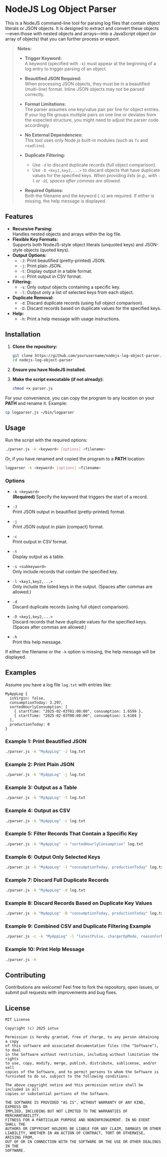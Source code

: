 
# NodeJS Log Object Parser

This is a NodeJS command-line tool for parsing log files that contain object literals or JSON objects. It is designed to extract and convert these objects—even those with nested objects and arrays—into a JavaScript object (or array of objects) that you can further process or export.

> **Notes:**
>
> - **Trigger Keyword:**  
>   A keyword (specified with `-k`) must appear at the beginning of a log entry to trigger parsing of an object.
>
> - **Beautified JSON Required:**  
>   When processing JSON objects, they must be in a beautified (multi-line) format. Inline JSON objects may not be parsed correctly.
>
> - **Format Limitations:**  
>   The parser assumes one key/value pair per line for object entries. If your log file groups multiple pairs on one line or deviates from the expected structure, you might need to adjust the parser code accordingly.
>
> - **No External Dependencies:**  
>   This tool uses only Node.js built-in modules (such as `fs` and `readline`).
>
> - **Duplicate Filtering:**  
>   - Use `-d` to discard duplicate records (full object comparison).
>   - Use `-D <key1,key2,...>` to discard objects that have duplicate values for the specified keys.
>     *When providing lists (e.g., with `-l` or `-D`), spaces after commas are allowed.*
>
> - **Required Options:**  
>   Both the filename and the keyword (`-k`) are required. If either is missing, the help message is displayed.

## Features

- **Recursive Parsing:**  
  Handles nested objects and arrays within the log file.
- **Flexible Key Formats:**  
  Supports both NodeJS-style object literals (unquoted keys) and JSON-style objects (quoted keys).
- **Output Options:**  
  - `-J`: Print beautified (pretty-printed) JSON.
  - `-j`: Print plain JSON.
  - `-t`: Display output in a table format.
  - `-c`: Print output in CSV format.
- **Filtering:**  
  - `-s`: Only output objects containing a specific key.
  - `-l`: Output only a list of selected keys from each object.
- **Duplicate Removal:**  
  - `-d`: Discard duplicate records (using full object comparison).
  - `-D`: Discard records based on duplicate values for the specified keys.
- **Help:**  
  - `-h`: Print a help message with usage instructions.

## Installation

1. **Clone the repository:**

   ```bash
   git clone https://github.com/yourusername/nodejs-log-object-parser.git
   cd nodejs-log-object-parser
   ```

2. **Ensure you have NodeJS installed.**

3. **Make the script executable (if not already):**

   ```bash
   chmod +x parser.js
   ```

For your convenience, you can copy the program to any location on your **PATH** and rename it. Example:

```bash
cp logparser.js ~/bin/logparser
```

## Usage

Run the script with the required options:

```bash
./parser.js -k <keyword> [options] <filename>
```

Or, if you have renamed and copied the program to a **PATH** location:

```bash
logparser -k <keyword> [options] <filename>
```

### Options

- `-k <keyword>`  
  **(Required)** Specify the keyword that triggers the start of a record.
  
- `-J`  
  Print JSON output in beautified (pretty-printed) format.

- `-j`  
  Print JSON output in plain (compact) format.

- `-c`  
  Print output in CSV format.
- `-t`  
  Display output as a table.

- `-s <subkeyword>`  
  Only include records that contain the specified key.

- `-l <key1,key2,...>`  
  Only include the listed keys in the output. (Spaces after commas are allowed.)

- `-d`  
  Discard duplicate records (using full object comparison).

- `-D <key1,key2,...>`  
  Discard records that have duplicate values for the specified keys. (Spaces after commas are allowed.)

- `-h`  
  Print this help message.

If either the filename or the `-k` option is missing, the help message will be displayed.

## Examples

Assume you have a log file `log.txt` with entries like:

```
MyAppLog { 
  isVirgin: false,
  consumptionToday: 3.297,
  sortedHourlyConsumption: [
    { startTime: "2025-02-03T01:00:00", consumption: 1.6599 },
    { startTime: "2025-02-03T00:00:00", consumption: 1.6104 }
  ],
  productionToday: 0
}
```

### Example 1: Print Beautified JSON

```bash
./parser.js -k "MyAppLog" -J log.txt
```

### Example 2: Print Plain JSON

```bash
./parser.js -k "MyAppLog" -j log.txt
```

### Example 3: Output as a Table

```bash
./parser.js -k "MyAppLog" -t log.txt
```

### Example 4: Output as CSV

```bash
./parser.js -k "MyAppLog" -c log.txt
```

### Example 5: Filter Records That Contain a Specific Key

```bash
./parser.js -k "MyAppLog" -s "sortedHourlyConsumption" log.txt
```

### Example 6: Output Only Selected Keys

```bash
./parser.js -k "MyAppLog" -l "consumptionToday, productionToday" log.txt
```

### Example 7: Discard Full Duplicate Records

```bash
./parser.js -k "MyAppLog" -d log.txt
```

### Example 8: Discard Records Based on Duplicate Key Values

```bash
./parser.js -k "MyAppLog" -D "consumptionToday, productionToday" log.txt
```

### Example 9: Combined CSV and Duplicate Filtering Example

```bash
./parser.js -c -k "MyAppLog" -l "latestPulse, chargerOpMode, reasonForNoCurrent, totalPower" -D "chargerOpMode, reasonForNoCurrent" log.txt
```

### Example 10: Print Help Message

```bash
./parser.js -h
```

## Contributing

Contributions are welcome! Feel free to fork the repository, open issues, or submit pull requests with improvements and bug fixes.

## License

```text
MIT License

Copyright (c) 2025 iotux

Permission is hereby granted, free of charge, to any person obtaining a copy
of this software and associated documentation files (the "Software"), to deal
in the Software without restriction, including without limitation the rights
to use, copy, modify, merge, publish, distribute, sublicense, and/or sell
copies of the Software, and to permit persons to whom the Software is
furnished to do so, subject to the following conditions:

The above copyright notice and this permission notice shall be included in all
copies or substantial portions of the Software.

THE SOFTWARE IS PROVIDED "AS IS", WITHOUT WARRANTY OF ANY KIND, EXPRESS OR
IMPLIED, INCLUDING BUT NOT LIMITED TO THE WARRANTIES OF MERCHANTABILITY,
FITNESS FOR A PARTICULAR PURPOSE AND NONINFRINGEMENT. IN NO EVENT SHALL THE
AUTHORS OR COPYRIGHT HOLDERS BE LIABLE FOR ANY CLAIM, DAMAGES OR OTHER
LIABILITY, WHETHER IN AN ACTION OF CONTRACT, TORT OR OTHERWISE, ARISING FROM,
OUT OF OR IN CONNECTION WITH THE SOFTWARE OR THE USE OR OTHER DEALINGS IN THE
SOFTWARE.
```
